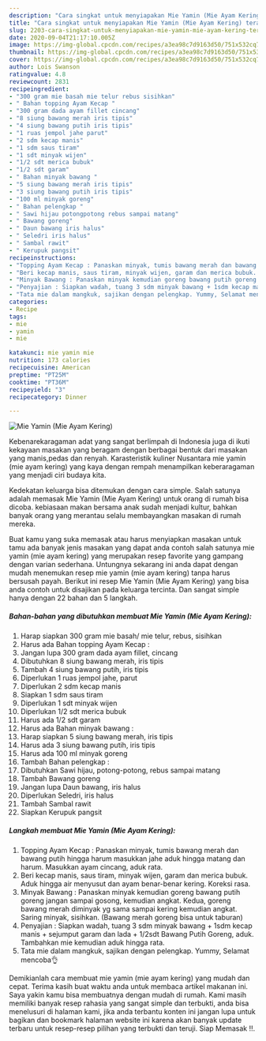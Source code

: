 ```yaml
---
description: "Cara singkat untuk menyiapakan Mie Yamin (Mie Ayam Kering) teraktual"
title: "Cara singkat untuk menyiapakan Mie Yamin (Mie Ayam Kering) teraktual"
slug: 2203-cara-singkat-untuk-menyiapakan-mie-yamin-mie-ayam-kering-teraktual
date: 2020-09-04T21:17:10.005Z
image: https://img-global.cpcdn.com/recipes/a3ea98c7d9163d50/751x532cq70/mie-yamin-mie-ayam-kering-foto-resep-utama.jpg
thumbnail: https://img-global.cpcdn.com/recipes/a3ea98c7d9163d50/751x532cq70/mie-yamin-mie-ayam-kering-foto-resep-utama.jpg
cover: https://img-global.cpcdn.com/recipes/a3ea98c7d9163d50/751x532cq70/mie-yamin-mie-ayam-kering-foto-resep-utama.jpg
author: Lois Swanson
ratingvalue: 4.8
reviewcount: 2831
recipeingredient:
- "300 gram mie basah mie telur rebus sisihkan"
- " Bahan topping Ayam Kecap "
- "300 gram dada ayam fillet cincang"
- "8 siung bawang merah iris tipis"
- "4 siung bawang putih iris tipis"
- "1 ruas jempol jahe parut"
- "2 sdm kecap manis"
- "1 sdm saus tiram"
- "1 sdt minyak wijen"
- "1/2 sdt merica bubuk"
- "1/2 sdt garam"
- " Bahan minyak bawang "
- "5 siung bawang merah iris tipis"
- "3 siung bawang putih iris tipis"
- "100 ml minyak goreng"
- " Bahan pelengkap "
- " Sawi hijau potongpotong rebus sampai matang"
- " Bawang goreng"
- " Daun bawang iris halus"
- " Seledri iris halus"
- " Sambal rawit"
- " Kerupuk pangsit"
recipeinstructions:
- "Topping Ayam Kecap : Panaskan minyak, tumis bawang merah dan bawang putih hingga harum masukkan jahe aduk hingga matang dan harum. Masukkan ayam cincang, aduk rata."
- "Beri kecap manis, saus tiram, minyak wijen, garam dan merica bubuk. Aduk hingga air menyusut dan ayam benar-benar kering. Koreksi rasa."
- "Minyak Bawang : Panaskan minyak kemudian goreng bawang putih goreng jangan sampai gosong, kemudian angkat. Kedua, goreng bawang merah diminyak yg sama sampai kering kemudian angkat. Saring minyak, sisihkan. (Bawang merah goreng bisa untuk taburan)"
- "Penyajian : Siapkan wadah, tuang 3 sdm minyak bawang + 1sdm kecap manis + sejumput garam dan lada + 1/2sdt Bawang Putih Goreng, aduk. Tambahkan mie kemudian aduk hingga rata."
- "Tata mie dalam mangkuk, sajikan dengan pelengkap. Yummy, Selamat mencoba👌"
categories:
- Recipe
tags:
- mie
- yamin
- mie

katakunci: mie yamin mie 
nutrition: 173 calories
recipecuisine: American
preptime: "PT25M"
cooktime: "PT36M"
recipeyield: "3"
recipecategory: Dinner

---
```



![Mie Yamin (Mie Ayam Kering)](https://img-global.cpcdn.com/recipes/a3ea98c7d9163d50/751x532cq70/mie-yamin-mie-ayam-kering-foto-resep-utama.jpg)

Kebenarekaragaman adat yang sangat berlimpah di Indonesia juga di ikuti kekayaan masakan yang beragam dengan berbagai bentuk dari masakan yang manis,pedas dan renyah. Karasteristik kuliner Nusantara mie yamin (mie ayam kering) yang kaya dengan rempah menampilkan keberaragaman yang menjadi ciri budaya kita.


Kedekatan keluarga bisa ditemukan dengan cara simple. Salah satunya adalah memasak Mie Yamin (Mie Ayam Kering) untuk orang di rumah bisa dicoba. kebiasaan makan bersama anak sudah menjadi kultur, bahkan banyak orang yang merantau selalu membayangkan masakan di rumah mereka.



Buat kamu yang suka memasak atau harus menyiapkan masakan untuk tamu ada banyak jenis masakan yang dapat anda contoh salah satunya mie yamin (mie ayam kering) yang merupakan resep favorite yang gampang dengan varian sederhana. Untungnya sekarang ini anda dapat dengan mudah menemukan resep mie yamin (mie ayam kering) tanpa harus bersusah payah.
Berikut ini resep Mie Yamin (Mie Ayam Kering) yang bisa anda contoh untuk disajikan pada keluarga tercinta. Dan sangat simple hanya dengan 22 bahan dan 5 langkah.


<!--inarticleads1-->

##### Bahan-bahan yang dibutuhkan membuat Mie Yamin (Mie Ayam Kering):

1. Harap siapkan 300 gram mie basah/ mie telur, rebus, sisihkan
1. Harus ada  Bahan topping Ayam Kecap :
1. Jangan lupa 300 gram dada ayam fillet, cincang
1. Dibutuhkan 8 siung bawang merah, iris tipis
1. Tambah 4 siung bawang putih, iris tipis
1. Diperlukan 1 ruas jempol jahe, parut
1. Diperlukan 2 sdm kecap manis
1. Siapkan 1 sdm saus tiram
1. Diperlukan 1 sdt minyak wijen
1. Diperlukan 1/2 sdt merica bubuk
1. Harus ada 1/2 sdt garam
1. Harus ada  Bahan minyak bawang :
1. Harap siapkan 5 siung bawang merah, iris tipis
1. Harus ada 3 siung bawang putih, iris tipis
1. Harus ada 100 ml minyak goreng
1. Tambah  Bahan pelengkap :
1. Dibutuhkan  Sawi hijau, potong-potong, rebus sampai matang
1. Tambah  Bawang goreng
1. Jangan lupa  Daun bawang, iris halus
1. Diperlukan  Seledri, iris halus
1. Tambah  Sambal rawit
1. Siapkan  Kerupuk pangsit




<!--inarticleads2-->

##### Langkah membuat  Mie Yamin (Mie Ayam Kering):

1. Topping Ayam Kecap : Panaskan minyak, tumis bawang merah dan bawang putih hingga harum masukkan jahe aduk hingga matang dan harum. Masukkan ayam cincang, aduk rata.
1. Beri kecap manis, saus tiram, minyak wijen, garam dan merica bubuk. Aduk hingga air menyusut dan ayam benar-benar kering. Koreksi rasa.
1. Minyak Bawang : Panaskan minyak kemudian goreng bawang putih goreng jangan sampai gosong, kemudian angkat. Kedua, goreng bawang merah diminyak yg sama sampai kering kemudian angkat. Saring minyak, sisihkan. (Bawang merah goreng bisa untuk taburan)
1. Penyajian : Siapkan wadah, tuang 3 sdm minyak bawang + 1sdm kecap manis + sejumput garam dan lada + 1/2sdt Bawang Putih Goreng, aduk. Tambahkan mie kemudian aduk hingga rata.
1. Tata mie dalam mangkuk, sajikan dengan pelengkap. Yummy, Selamat mencoba👌




Demikianlah cara membuat mie yamin (mie ayam kering) yang mudah dan cepat. Terima kasih buat waktu anda untuk membaca artikel makanan ini. Saya yakin kamu bisa membuatnya dengan mudah di rumah. Kami masih memiliki banyak resep rahasia yang sangat simple dan terbukti, anda bisa menelusuri di halaman kami, jika anda terbantu konten ini jangan lupa untuk bagikan dan bookmark halaman website ini karena akan banyak update terbaru untuk resep-resep pilihan yang terbukti dan teruji. Siap Memasak !!. 
